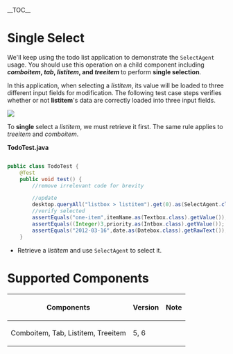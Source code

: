 \_\_TOC\_\_

# Single Select

We'll keep using the todo list application to demonstrate the
`SelectAgent` usage. You should use this operation on a child component
including <b> *comboitem*, *tab*, *listitem*, and *treeitem* </b> to
perform **single selection**.

In this application, when selecting a *listitem*, its value will be
loaded to three different input fields for modification. The following
test case steps verifies whether or not <b>listitem</b>'s data are
correctly loaded into three input fields.

![](Zats-mimic-select.png)

To **single** select a *listitem*, we must retrieve it first. The same
rule applies to *treeitem* and *comboitem*.

**TodoTest.java**

``` java

public class TodoTest {
    @Test
    public void test() {
        //remove irrelevant code for brevity

        //update
        desktop.queryAll("listbox > listitem").get(0).as(SelectAgent.class).select();
        //verify selected
        assertEquals("one-item",itemName.as(Textbox.class).getValue());
        assertEquals((Integer)3,priority.as(Intbox.class).getValue());
        assertEquals("2012-03-16",date.as(Datebox.class).getRawText());
    }
```

- Retrieve a *listitem* and use `SelectAgent` to select it.

# Supported Components

<table>
<thead>
<tr class="header">
<th><center>
<p>Components</p>
</center></th>
<th><center>
<p>Version</p>
</center></th>
<th><center>
<p>Note</p>
</center></th>
</tr>
</thead>
<tbody>
<tr class="odd">
<td><p>Comboitem, Tab, Listitem, Treeitem</p></td>
<td><p>5, 6</p></td>
<td></td>
</tr>
</tbody>
</table>
